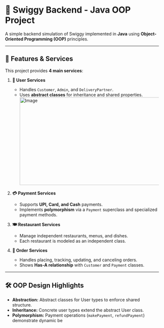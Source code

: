 # 🍔 Swiggy Backend - Java OOP Project

A simple backend simulation of Swiggy implemented in **Java** using **Object-Oriented Programming (OOP)** principles.

---

## 🚀 Features & Services
This project provides **4 main services**:

1. **👤 User Services**  
   - Handles `Customer`, `Admin`, and `DeliveryPartner`.  
   - Uses **abstract classes** for inheritance and shared properties.
     <img width="830" height="288" alt="Image" src="https://github.com/user-attachments/assets/30f7b672-3bad-46c4-a77c-c7c68307bb23" />

2. **💳 Payment Services**  
   - Supports **UPI, Card, and Cash** payments.  
   - Implements **polymorphism** via a `Payment` superclass and specialized payment methods.  

3. **🍽️ Restaurant Services**  
   - Manage independent restaurants, menus, and dishes.  
   - Each restaurant is modeled as an independent class.

4. **🛒 Order Services**  
   - Handles placing, tracking, updating, and canceling orders.  
   - Shows **Has-A relationship** with `Customer` and `Payment` classes.

---

## 🛠️ OOP Design Highlights
- **Abstraction:** Abstract classes for User types to enforce shared structure.  
- **Inheritance:** Concrete user types extend the abstract User class.  
- **Polymorphism:** Payment operations (`makePayment`, `refundPayment`) demonstrate dynamic be
